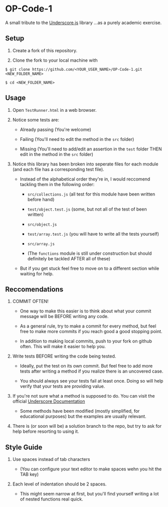 # OP-Code-1

A small tribute to the [Underscore.js](http://underscorejs.org/) library ...as a purely academic exercise.

## Setup

1. Create a fork of this repository.

2. Clone the fork to your local machine with

`$ git clone https://github.com/<YOUR_USER_NAME>/OP-Code-1.git <NEW_FOLDER_NAME>`

`$ cd <NEW_FOLDER_NAME>`

## Usage

1. Open `TestRunner.html` in a web browser.

2. Notice some tests are:
  
    * Already passing (You're welcome)

    * Failing (You'll need to edit the method in the `src` folder)

    * Missing (You'll need to add/edit an assertion in the `test` folder THEN edit in the method in the `src` folder)

3. Notice this library has been broken into seperate files for each module (and each file has a corresponding test file).

    * Instead of the alphabetical order they're in, I would reccomend tackling them in the following order:
    
        * `src/collections.js` (all test for this module have been written before hand)

        * `test/object.test.js` (some, but not all of the test of been written)

        * `src/object.js`

        * `test/array.test.js` (you will have to write all the tests yourself)

        * `src/array.js` 

        * (The `functions` module is still under construction but should definitely be tackled AFTER all of these)

    * But if you get stuck feel free to move on to a different section while waiting for help.


## Reccomendations

1. COMMIT OFTEN!

    * One way to make this easier is to think about what your commit message will be BEFORE writing any code.

    * As a general rule, try to make a commit for every method, but feel free to make more commits if you reach good a good stopping point.

    * In addition to making local commits, push to your fork on github often. This will make it easier to help you.

2. Write tests BEFORE writing the code being tested.
  
    * Ideally, put the test on its own commit. But feel free to add more tests after writing a method if you realize there is an uncovered case.

    * You should always see your tests fail at least once. Doing so will help verify that your tests are providing value.

3. If you're not sure what a method is supposed to do. You can visit the official [Underscore Documentation](http://underscorejs.org/)

    * Some methods have been modified (mostly simplified, for educational purposes) but the examples are usually relevant.

4. There is (or soon will be) a solution branch to the repo, but try to ask for help before resorting to using it.

## Style Guide

1. Use spaces instead of tab characters
    
    * (You can configure your text editor to make spaces wehn you hit the TAB key)

2. Each level of indentation should be 2 spaces. 

    * This might seem narrow at first, but you'll find yourself writing a lot of nested functions real quick.

